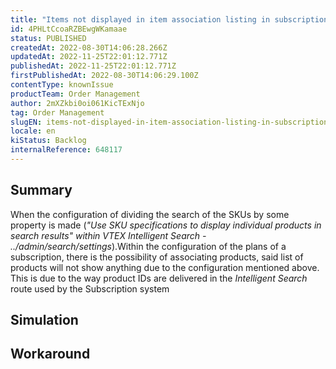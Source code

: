 ```yaml
---
title: "Items not displayed in item association listing in subscription plans configuration"
id: 4PHLtCcoaRZBEwgWKamaae
status: PUBLISHED
createdAt: 2022-08-30T14:06:28.266Z
updatedAt: 2022-11-25T22:01:12.771Z
publishedAt: 2022-11-25T22:01:12.771Z
firstPublishedAt: 2022-08-30T14:06:29.100Z
contentType: knownIssue
productTeam: Order Management
author: 2mXZkbi0oi061KicTExNjo
tag: Order Management
slugEN: items-not-displayed-in-item-association-listing-in-subscription-plans-configuration
locale: en
kiStatus: Backlog
internalReference: 648117
---
```


## Summary



When the configuration of dividing the search of the SKUs by some property is made (_"Use SKU specifications to display individual products in search results"_ _within VTEX Intelligent Search - ../admin/search/settings_).Within the configuration of the plans of a subscription, there is the possibility of associating products, said list of products will not show anything due to the configuration mentioned above. This is due to the way product IDs are delivered in the _Intelligent Search_ route used by the Subscription system



## Simulation



## Workaround



